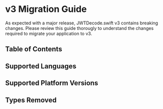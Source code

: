 # v3 Migration Guide

As expected with a major release, JWTDecode.swift v3 contains breaking changes. Please review this guide thorougly to understand the changes required to migrate your application to v3.

## Table of Contents

## Supported Languages

## Supported Platform Versions

## Types Removed
